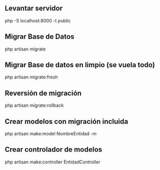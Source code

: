 ## Levantar servidor
php -S localhost:8000 -t public

## Migrar Base de Datos
php artisan migrate

## Migrar Base de datos en limpio (se vuela todo)
php artisan migrate:fresh

## Reversión de migración
php artisan migrate:rollback

## Crear modelos con migración incluida
php artisan make:model NombreEntidad -m

## Crear controlador de modelos
php artisan make:controller EntidadController